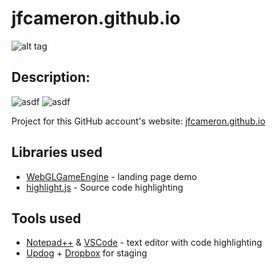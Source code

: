 # jfcameron.github.io
![alt tag](http://jfcameron.github.io/Github/jfcameron.io/Build_Image.png "")

## Description:
![asdf](https://img.shields.io/badge/development%20status-active-green.svg)
![asdf](https://img.shields.io/badge/platforms-web-lightgrey.svg)

Project for this GitHub account's website: [jfcameron.github.io](http://jfcameron.github.io) 

## Libraries used
* [WebGLGameEngine](https://github.com/jfcameron/WebGLGameEngine) - landing page demo
* [highlight.js](https://highlightjs.org/) - Source code highlighting

## Tools used
* [Notepad++](https://notepad-plus-plus.org/) & [VSCode](https://code.visualstudio.com/) - text editor with code highlighting
* [Updog](https://updog.co/) + [Dropbox](https://www.dropbox.com) for staging